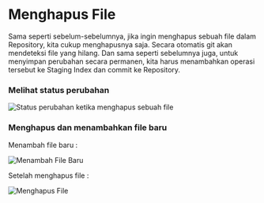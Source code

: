 # Menghapus File
Sama seperti sebelum-sebelumnya, jika ingin menghapus sebuah file dalam Repository, kita cukup menghapusnya saja. Secara otomatis git akan mendeteksi file yang hilang. Dan sama seperti sebelumnya juga, untuk menyimpan perubahan secara permanen, kita harus menambahkan operasi tersebut ke Staging Index dan commit ke Repository.

### Melihat status perubahan

![Status perubahan ketika menghapus sebuah file](../Gambar/2.4-status-perubhaan.png)

### Menghapus dan menambahkan file baru
Menambah file baru :

![Menambah File Baru](../Gambar/2.4-menambah.png) 

Setelah menghapus file : 

![Menghapus File](../Gambar/2.4-menghapuspng.png)
